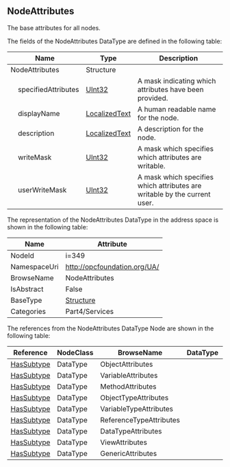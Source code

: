 <!-- datatype -->
## NodeAttributes
The base attributes for all nodes.  
<!-- end of description -->
The fields of the NodeAttributes DataType are defined in the following table:  

|Name|Type|Description|
|---|---|---|
|NodeAttributes|Structure||
|&nbsp;&nbsp;&nbsp;&nbsp;specifiedAttributes|[UInt32](../../../Part3/DataTypes/UInt32/readme.md)|A mask indicating which attributes have been provided.|
|&nbsp;&nbsp;&nbsp;&nbsp;displayName|[LocalizedText](../../../Part3/DataTypes/LocalizedText/readme.md)|A human readable name for the node.|
|&nbsp;&nbsp;&nbsp;&nbsp;description|[LocalizedText](../../../Part3/DataTypes/LocalizedText/readme.md)|A description for the node.|
|&nbsp;&nbsp;&nbsp;&nbsp;writeMask|[UInt32](../../../Part3/DataTypes/UInt32/readme.md)|A mask which specifies which attributes are writable.|
|&nbsp;&nbsp;&nbsp;&nbsp;userWriteMask|[UInt32](../../../Part3/DataTypes/UInt32/readme.md)|A mask which specifies which attributes are writable by the current user.|

The representation of the NodeAttributes DataType in the address space is shown in the following table:  

|Name|Attribute|
|---|---|
|NodeId|i=349|
|NamespaceUri|http://opcfoundation.org/UA/|
|BrowseName|NodeAttributes|
|IsAbstract|False|
|BaseType|[Structure](../../../Part3/DataTypes/Structure/readme.md)|
|Categories|Part4/Services|

The references from the NodeAttributes DataType Node are shown in the following table:  

|Reference|NodeClass|BrowseName|DataType|TypeDefinition|ModellingRule|
|---|---|---|---|---|---|
|[HasSubtype](../../../Part3/ReferenceTypes/HasSubtype/readme.md)|DataType|ObjectAttributes||||
|[HasSubtype](../../../Part3/ReferenceTypes/HasSubtype/readme.md)|DataType|VariableAttributes||||
|[HasSubtype](../../../Part3/ReferenceTypes/HasSubtype/readme.md)|DataType|MethodAttributes||||
|[HasSubtype](../../../Part3/ReferenceTypes/HasSubtype/readme.md)|DataType|ObjectTypeAttributes||||
|[HasSubtype](../../../Part3/ReferenceTypes/HasSubtype/readme.md)|DataType|VariableTypeAttributes||||
|[HasSubtype](../../../Part3/ReferenceTypes/HasSubtype/readme.md)|DataType|ReferenceTypeAttributes||||
|[HasSubtype](../../../Part3/ReferenceTypes/HasSubtype/readme.md)|DataType|DataTypeAttributes||||
|[HasSubtype](../../../Part3/ReferenceTypes/HasSubtype/readme.md)|DataType|ViewAttributes||||
|[HasSubtype](../../../Part3/ReferenceTypes/HasSubtype/readme.md)|DataType|GenericAttributes||||

